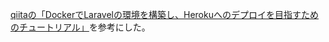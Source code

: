 [qiitaの「DockerでLaravelの環境を構築し、Herokuへのデプロイを目指すためのチュートリアル」](https://qiita.com/okita_kamegoro/items/3278d62dd0174960b7f7)を参考にした。